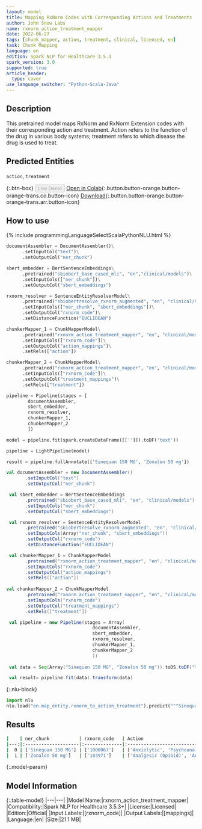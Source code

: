 ```yaml
---
layout: model
title: Mapping RxNorm Codes with Corresponding Actions and Treatments
author: John Snow Labs
name: rxnorm_action_treatment_mapper
date: 2022-06-27
tags: [chunk_mapper, action, treatment, clinical, licensed, en]
task: Chunk Mapping
language: en
edition: Spark NLP for Healthcare 3.5.3
spark_version: 3.0
supported: true
article_header:
  type: cover
use_language_switcher: "Python-Scala-Java"
---
```


## Description

This pretrained model maps RxNorm and RxNorm Extension codes with their corresponding action and treatment. Action refers to the function of the drug in various body systems; treatment refers to which disease the drug is used to treat.

## Predicted Entities

`action`, `treatment`

{:.btn-box}
<button class="button button-orange" disabled>Live Demo</button>
[Open in Colab](https://colab.research.google.com/github/JohnSnowLabs/spark-nlp-workshop/blob/master/tutorials/Certification_Trainings/Healthcare/26.Chunk_Mapping.ipynb){:.button.button-orange.button-orange-trans.co.button-icon}
[Download](https://s3.amazonaws.com/auxdata.johnsnowlabs.com/clinical/models/rxnorm_action_treatment_mapper_en_3.5.3_3.0_1656315389520.zip){:.button.button-orange.button-orange-trans.arr.button-icon}

## How to use



<div class="tabs-box" markdown="1">
{% include programmingLanguageSelectScalaPythonNLU.html %}

```python
documentAssembler = DocumentAssembler()\
      .setInputCol("text")\
      .setOutputCol("ner_chunk")

sbert_embedder = BertSentenceEmbeddings\
      .pretrained("sbiobert_base_cased_mli", "en","clinical/models")\
      .setInputCols(["ner_chunk"])\
      .setOutputCol("sbert_embeddings")

rxnorm_resolver = SentenceEntityResolverModel\
      .pretrained("sbiobertresolve_rxnorm_augmented", "en", "clinical/models")\
      .setInputCols(["ner_chunk", "sbert_embeddings"])\
      .setOutputCol("rxnorm_code")\
      .setDistanceFunction("EUCLIDEAN")

chunkerMapper_1 = ChunkMapperModel\
      .pretrained("rxnorm_action_treatment_mapper", "en", "clinical/models")\
      .setInputCols(["rxnorm_code"])\
      .setOutputCol("action_mappings")\
      .setRels(["action"])

chunkerMapper_2 = ChunkMapperModel\
      .pretrained("rxnorm_action_treatment_mapper", "en", "clinical/models")\
      .setInputCols(["rxnorm_code"])\
      .setOutputCol("treatment_mappings")\
      .setRels(["treatment"])

pipeline = Pipeline(stages = [
        documentAssembler,
        sbert_embedder,
        rxnorm_resolver,
        chunkerMapper_1,
        chunkerMapper_2
        ])

model = pipeline.fit(spark.createDataFrame([['']]).toDF('text'))

pipeline = LightPipeline(model)

result = pipeline.fullAnnotate(['Sinequan 150 MG', 'Zonalon 50 mg'])
```
```scala
val documentAssembler = new DocumentAssembler()
       .setInputCol("text")
       .setOutputCol("ner_chunk")

 val sbert_embedder = BertSentenceEmbeddings
       .pretrained("sbiobert_base_cased_mli", "en", "clinical/models")
       .setInputCols("ner_chunk")
       .setOutputCol("sbert_embeddings")

 val rxnorm_resolver = SentenceEntityResolverModel
       .pretrained("sbiobertresolve_rxnorm_augmented", "en", "clinical/models")
       .setInputCols(Array("ner_chunk", "sbert_embeddings"))
       .setOutputCol("rxnorm_code")
       .setDistanceFunction("EUCLIDEAN")

 val chunkerMapper_1 = ChunkMapperModel
       .pretrained("rxnorm_action_treatment_mapper", "en", "clinical/models")
       .setInputCols("rxnorm_code")
       .setOutputCol("action_mappings")
       .setRels(["action"])
       
val chunkerMapper_2 = ChunkMapperModel
       .pretrained("rxnorm_action_treatment_mapper", "en", "clinical/models")
       .setInputCols("rxnorm_code")
       .setOutputCol("treatment_mappings")
       .setRels(["treatment"])

 val pipeline = new Pipeline(stages = Array(
                                documentAssembler,
                                sbert_embedder,
                                rxnorm_resolver,
                                chunkerMapper_1,
                                chunkerMapper_2
                                ))
 
 val data = Seq(Array("Sinequan 150 MG", "Zonalon 50 mg")).toDS.toDF("text")

 val result= pipeline.fit(data).transform(data)
```


{:.nlu-block}
```python
import nlu
nlu.load("en.map_entity.rxnorm_to_action_treatment").predict("""Sinequan 150 MG""")
```

</div>

## Results

```bash
|    | ner_chunk           | rxnorm_code   | Action                                                    | Treatment                                                              |
|---:|:--------------------|:--------------|:----------------------------------------------------------|:-----------------------------------------------------------------------|
|  0 | ['Sinequan 150 MG'] | ['1000067']   | ['Anxiolytic', 'Psychoanaleptics', 'Sedative']            | ['Depression', 'Neurosis', 'Anxiety&Panic Attacks', 'Psychosis']       |
|  1 | ['Zonalon 50 mg']   | ['103971']    | ['Analgesic (Opioid)', 'Analgetic', 'Opioid', 'Vitamins'] | ['Pain']                                                               |
```

{:.model-param}
## Model Information

{:.table-model}
|---|---|
|Model Name:|rxnorm_action_treatment_mapper|
|Compatibility:|Spark NLP for Healthcare 3.5.3+|
|License:|Licensed|
|Edition:|Official|
|Input Labels:|[rxnorm_code]|
|Output Labels:|[mappings]|
|Language:|en|
|Size:|21.1 MB|
